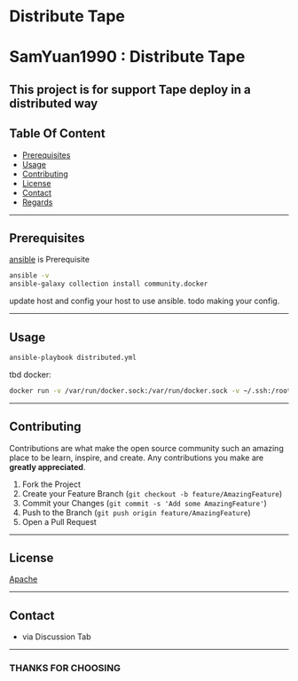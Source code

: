 # Distribute Tape

# SamYuan1990 : Distribute Tape

## This project is for support Tape deploy in a distributed way

## Table Of Content

* [Prerequisites](#prerequisites)
* [Usage](#usage)
* [Contributing](#contributing)
* [License](#license)
* [Contact](#contact)
* [Regards](#thanks-for-choosing)

---
## Prerequisites

[ansible](https://command-not-found.com/ansible) is Prerequisite
```bash
ansible -v
ansible-galaxy collection install community.docker
```
update host and config your host to use ansible.
todo
making your config.

---

## Usage

```bash
ansible-playbook distributed.yml
```

tbd docker:
```bash 
docker run -v /var/run/docker.sock:/var/run/docker.sock -v ~/.ssh:/root/.ssh -v $PWD:/home --network=host tapedistribute:latest ansible-playbook distributed.yml
```

---
## Contributing
Contributions are what make the open source community such an amazing place to be learn, inspire, and create. Any contributions you make are **greatly appreciated**.

1. Fork the Project
2. Create your Feature Branch (`git checkout -b feature/AmazingFeature`)
3. Commit your Changes (`git commit -s 'Add some AmazingFeature'`)
4. Push to the Branch (`git push origin feature/AmazingFeature`)
5. Open a Pull Request

---
## License
[Apache](https://github.com/SamYuan1990/distributedtape/blob/main/LICENSE)

---
## Contact
* via Discussion Tab
---

### THANKS FOR CHOOSING
